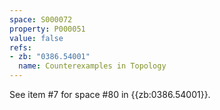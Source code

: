 ```yaml
---
space: S000072
property: P000051
value: false
refs:
- zb: "0386.54001"
  name: Counterexamples in Topology
---
```


See item #7 for space #80 in {{zb:0386.54001}}.
